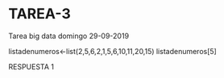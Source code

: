 # TAREA-3
Tarea big data domingo 29-09-2019

listadenumeros<-list(2,5,6,2,1,5,6,10,11,20,15)
listadenumeros[5]

RESPUESTA 1